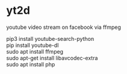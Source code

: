 # yt2d
youtube video stream on facebook via ffmpeg  
  
pip3 install youtube-search-python  
pip  install youtube-dl  
sudo apt install ffmpeg  
sudo apt-get install libavcodec-extra  
sudo apt install php  
